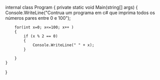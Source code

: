 internal class Program
{
    private static void Main(string[] args)
    {
        Console.WriteLine("Contrua um programa em c# que imprima todos os números pares entre 0 e 100");

        for(int x=0; x<=100; x++ )
        {
            if (x % 2 == 0)
            {
                Console.WriteLine(" " + x);
            }
           
        }
    }
}